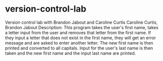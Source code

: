 # version-control-lab
Version control lab with Brandon Jabout and Caroline Curtis
Caroline Curtis, Brandon Jabout
Description:
This program takes the user's first name, takes a letter input from the user and removes that letter from the first name. If they input a letter that does not exist in the first name, they will get an error message and are asked to enter another letter. The new first name is then printed and converted to all capitals. Input for the user's last name is then taken and the new first name and the input last name are printed.
